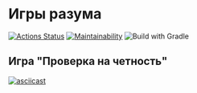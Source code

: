 # Игры разума
[![Actions Status](https://github.com/aleskarova/java-project-lvl1/workflows/hexlet-check/badge.svg)](https://github.com/aleskarova/java-project-lvl1/actions)
[![Maintainability](https://api.codeclimate.com/v1/badges/a99a88d28ad37a79dbf6/maintainability)](https://codeclimate.com/github/aleskarova/java-project-lvl1/maintainability)
![Build with Gradle](https://github.com/aleskarova/java-project-lvl1/actions/workflows/github-actions.yml/badge.svg?branch=main)

## Игра "Проверка на четность"

[![asciicast](https://asciinema.org/a/6f0mLXOOj868hZCZK3fNzsW20.png)](https://asciinema.org/a/6f0mLXOOj868hZCZK3fNzsW20)